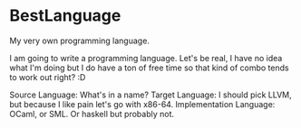 # BestLanguage
My very own programming language. 

I am going to write a programming language. 
Let's be real, I have no idea what I'm doing but I do have a ton of free time
so that kind of combo tends to work out right? :D

Source Language: What's in a name?
Target Language: I should pick LLVM, but because I like pain let's go with x86-64.
Implementation Language: OCaml, or SML. Or haskell but probably not. 
